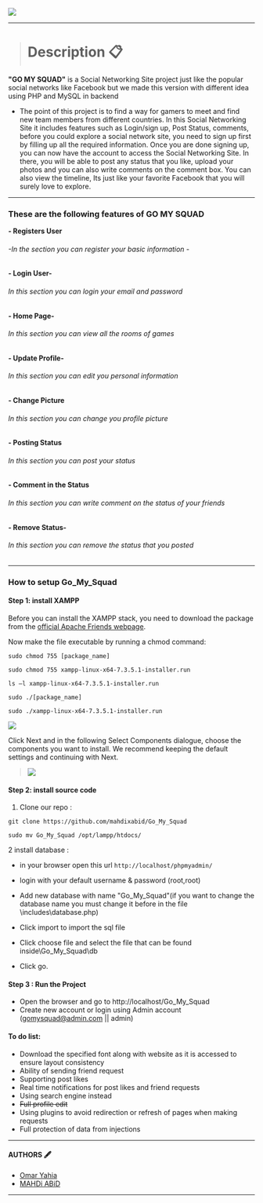 [![](https://i.ibb.co/Sn6M6rt/GO-MY-SQUADxxxx.png)](https://i.ibb.co/Sn6M6rt/GO-MY-SQUADxxxx.png)

------------



> # Description 📋 

**"GO MY SQUAD"** is a Social Networking Site project just like the popular social networks like Facebook but we made this version with different idea using PHP and MySQL in backend
- The point of this project is to find a way for gamers to meet and find new team members from different countries.
In this Social Networking Site it includes features such as Login/sign up, Post Status, comments, before you could explore a social network site, you need to sign up first by filling up all the required information.
Once you are done signing up, you can now have the account to access the Social Networking Site.
In there, you will be able to post any status that you like, upload your photos and you can also write comments on the comment box.
You can also view the timeline, Its just like your favorite Facebook that you will surely love to explore.

------------


### These are the following features of GO MY SQUAD
**- Registers User**
###### -In the section you can register your basic information -
**- Login User-**
###### In this section you can login your email and password
**- Home Page-**
###### In this section you can view all the rooms of games
**- Update Profile-**
###### In this section you can edit you personal information
**- Change Picture**
###### In this section you can change you profile picture
**- Posting Status**
###### In this section you can post your status
**- Comment in the Status**
###### In this section you can write comment on the status of your friends
**- Remove Status-**
###### In this section you can remove the status that you posted

------------


### How to setup Go_My_Squad
#### Step 1: install XAMPP
<p>Before you can install the XAMPP stack, you need to download the package from the <a href="https://www.apachefriends.org/index.html" target="_blank" rel="noreferrer noopener">official Apache Friends webpage</a>.</p>
 Now make the file executable by running a chmod command:
 
 `sudo chmod 755 [package_name]`
 
 `sudo chmod 755 xampp-linux-x64-7.3.5.1-installer.run`
 
 `ls –l xampp-linux-x64-7.3.5.1-installer.run`
 
 `sudo ./[package_name]`
 
 `sudo ./xampp-linux-x64-7.3.5.1-installer.run`

[![](https://phoenixnap.com/kb/wp-content/uploads/2021/04/download-xampp.png)](https://phoenixnap.com/kb/wp-content/uploads/2021/04/download-xampp.png)

Click Next and in the following Select Components dialogue, choose the components you want to install. We recommend keeping the default settings and continuing with Next.
> [![](https://phoenixnap.com/kb/wp-content/uploads/2021/04/manager-xampp-servers.png)](https://phoenixnap.com/kb/wp-content/uploads/2021/04/manager-xampp-servers.png)

#### Step 2: install source code
1. Clone our repo :

`git clone https://github.com/mahdixabid/Go_My_Squad`

`sudo mv Go_My_Squad /opt/lampp/htdocs/`

2  install database :
 - in your browser open this url  `http://localhost/phpmyadmin/`

- login with your default username & password (root,root)

- Add new database with name "Go_My_Squad"(if you want to change the database name you must change it before in the file \includes\database.php)

- Click import to import the sql file
- Click choose file and select the file that can be found inside\Go_My_Squad\db

- Click go.

#### Step 3 : Run the Project
- Open the browser and go to http://localhost/Go_My_Squad
- Create new account or login using Admin account (gomysquad@admin.com || admin)

#### To do list:

- Download the specified font along with website as it is accessed to ensure layout consistency
- Ability of sending friend request
- Supporting post likes
- Real time notifications for post likes and friend requests
- Using search engine instead
- ~~Full profile edit~~
- Using plugins to avoid redirection or refresh of pages when making requests
- Full protection of data from injections
------------
#### AUTHORS 🖋
- <a href="https://www.github.com/omaryahia4" title="Omar Yahia">Omar Yahia</a>
- <a href="https://www.github.com/mahdixabid" title="MAHDi ABiD">MAHDi ABiD</a>
------------
